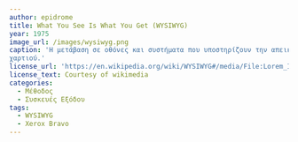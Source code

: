 ```yaml
---
author: epidrome
title: What You See Is What You Get (WYSIWYG) 
year: 1975
image_url: /images/wysiwyg.png
caption: 'Η μετάβαση σε οθόνες και συστήματα που υποστηρίζουν την απεικόνιση γραφικών και την επεξεργασία μεγάλου αριθμού εικονοστοιχείων επέτρεψε την δημιουργία μιας νέας κατηγορίας διαδραστικών εφαρμογών που υποσχόνται η εκτύπωση ενός εγγράφου να είναι ίδια με την προβολή του στην οθόνη. Αυτή η εξέλιξη βοήθησε πολύ στην φαίνομενική ευχρηστία των εφαρμογών, αλλά ταυτόχρονα ενίσχυσε την τάση δημιουργίας εφαρμογών που ήταν απλά προσομοίωση των εγγράφων που βασίζονται στην τεχνολογία του
χαρτιού.' 
license_url: 'https://en.wikipedia.org/wiki/WYSIWYG#/media/File:Lorem_Ipsum_-_WYSIWYG_en_Latex_-_tekst_als_paden.svg' 
license_text: Courtesy of wikimedia
categories:
  - Μέθοδος 
  - Συσκευές Εξόδου 
tags:
  - WYSIWYG 
  - Xerox Bravo 
---
```

